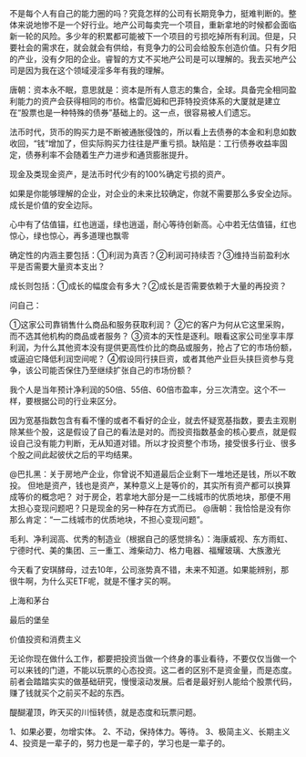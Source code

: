 不是每个人有自己的能力圈的吗？究竟怎样的公司有长期竞争力，挺难判断的。整体来说地惨不是一个好行业。地产公司每卖完一个项目，重新拿地的时候都会面临新一轮的风险。多少年的积累都可能被下一个项目的亏损吃掉所有利润。但是，只要社会的需求在，就会就会有供给，有竞争力的公司会给股东创造价值。只有夕阳的产业，没有夕阳的企业。睿智的方丈不买地产公司是可以理解的。我去买地产公司是因为我在这个领域浸淫多年有我的理解。

唐朝：资本永不眠，意思就是：资本是所有人意志的集合，全球。具备完全相同盈利能力的资产会获得相同的市价。格雷厄姆和巴菲特投资体系的大厦就是建立在“股票也是一种特殊的债券”基础上的。这一点，很容易被人们遗忘。

法币时代，货币的购买力是不断被通胀侵蚀的，所以看上去债券的本金和利息如数收回，“钱”增加了，但实际购买力往往是严重亏损。缺陷是：工行债券收益率固定，债券利率不会随着生产力进步和通货膨胀提升。

现金及类现金资产，是法币时代少有的100%确定亏损的资产。

如果是你能够理解的企业，对企业的未来比较确定，你就不需要那么多安全边际。成长是价值的安全边际。

心中有了估值锚，红也逍遥，绿也逍遥，耐心等待创新高。心中若无估值锚，红也惊心，绿也惊心，再多道理也飘零

确定性的内涵主要包括：①利润为真否？②利润可持续否？③维持当前盈利水平是否需要大量资本支出？

成长则包括：①成长的幅度会有多大？②成长是否需要依赖于大量的再投资？

问自己：

①这家公司靠销售什么商品和服务获取利润？
②它的客户为何从它这里采购，而不选其他机构的商品或者服务？
③资本的天性是逐利。眼看这家公司坐享丰厚利润，为什么其他资本没有提供更高性价比的商品或服务，抢占了它的市场份额，或逼迫它降低利润空间呢？
④假设同行挟巨资，或者其他产业巨头挟巨资参与竞争，该公司能否保住乃至继续扩张自己的市场份额？

我个人是当年预计净利润的50倍、55倍、60倍市盈率，分三次清空。这个不一样，要根据公司的行业来区分。

因为宽基指数包含有看不懂的或者不看好的企业，就去怀疑宽基指数，要去主观剔除某些个股，这是假设了自己的看法是对的。而投资指数基金的核心要点，就是假设自己没有能力判断，无从知道对错。所以才投资整个市场，接受很多行业、很多个股之间此起彼伏之后的平均结果。

@巴扎黑：关于房地产企业，你曾说不知道最后企业剩下一堆地还是钱，所以不敢投。
但地是资产，钱也是资产，某种意义上是等价的，其实所有资产都可以换算成等价的概念吧？
对于房企，若拿地大部分是一二线城市的优质地块，那便不用太担心变现问题吧？只是现金的另一种存在方式而已。
@唐朝：我恰恰是没有你那么肯定：“一二线城市的优质地块，不担心变现问题”。


毛利、净利润高、优秀的制造业（根据自己的感觉排名）：海康威视、东方雨虹、宁德时代、美的集团、三一重工、潍柴动力、格力电器、福耀玻璃、大族激光

今天看了安琪酵母，过去10年，公司涨势真不错，未来不知道。如果能辨别，那很牛啊，为什么买ETF呢，就是不懂才买的啊。



上海和茅台

最后的堡垒

价值投资和消费主义


无论你现在做什么工作，都要把投资当做一个终身的事业看待，不要仅仅当做一个可以来钱的门道，不能以玩票的心态投资。这二者的区别不是资金量，而是态度。前者会踏踏实实的做基础研究，慢慢滚动发展。后者是最好别人能给个股票代码，赚了钱就买个之前买不起的东西。

醍醐灌顶，昨天买的川恒转债，就是态度和玩票问题。

1、如果必要，勿增实体。
2、不动，保持体力。等待。
3、极简主义、长期主义
4、投资是一辈子的，努力也是一辈子的，学习也是一辈子的。


